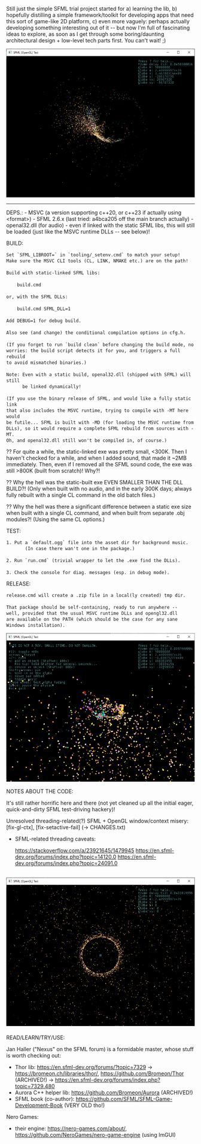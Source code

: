 ﻿Still just the simple SFML trial project started for a) learning the lib, b) hopefully
distilling a simple framework/toolkit for developing apps that need this sort of
game-like 2D platform, c) even more vaguely: perhaps actually developing something
interesting out of it -- but now I'm full of fascinating ideas to explore, as soon as
I get through some boring/daunting architectural design + low-level tech parts first.
You can't wait! ;)

![screenshot](asset/image/screenshot_6000_zoomout_2.png)

------------------------------------------------------------------------------
DEPS.:
	- MSVC (a version supporting c++20, or c++23 if actually using \<format>)
	- SFML 2.6.x (last tried: a4bca205 off the main branch actually)
	- openal32.dll (for audio) - even if linked with the static SFML libs, this
	  will still be loaded (just like the MSVC runtime DLLs -- see below)!

BUILD:

	Set `SFML_LIBROOT=` in `tooling/_setenv.cmd` to match your setup!
	Make sure the MSVC CLI tools (CL, LINK, NMAKE etc.) are on the path!

	Build with static-linked SFML libs:

		build.cmd

	or, with the SFML DLLs:

		build.cmd SFML_DLL=1

	Add DEBUG=1 for debug build.

	Also see (and change) the conditional compilation options in cfg.h.

	(If you forget to run `build clean` before changing the build mode, no
	worries: the build script detects it for you, and triggers a full rebuild
	to avoid mismatched binaries.)

	Note: Even with a static build, openal32.dll (shipped with SFML) will still
	      be linked dynamically!

	(If you use the binary release of SFML, and would like a fully static link
	that also includes the MSVC runtime, trying to compile with -MT here would
	be futile... SFML is built with -MD (for loading the MSVC runtime from
	DLLs), so it would require a complete SFML rebuild from sources with -MT.
	Oh, and openal32.dll still won't be compiled in, of course.)

??	For quite a while, the static-linked exe was pretty small, <300K. Then
	I haven't checked for a while, and when I added sound, that made it
	~2MB immediately. Then, even if I removed all the SFML sound code, the
	exe was still >800K (built from scratch)! Why?!

??	Why the hell was the static-built exe EVEN SMALLER THAN THE DLL BUILD?!
	(Only when built with no audio, and in the early 300K days; always fully
	rebuilt with a single CL command in the old batch files.)

??	Why the hell was there a significant difference between a static exe size
	when built with a single CL command, and when built from separate .obj
	modules?! (Using the same CL options.)


TEST:

	1. Put a `default.ogg` file into the asset dir for background music.
           (In case there wan't one in the package.)

	2. Run `run.cmd` (trivial wrapper to let the .exe find the DLLs).

	3. Check the console for diag. messages (esp. in debug mode).

RELEASE:

	release.cmd will create a .zip file in a local(ly created) tmp dir.

	That package should be self-containing, ready to run anywhere --
	well, provided that the usual MSVC runtime DLLs and opengl32.dll
	are available on the PATH (which should be the case for any sane
	Windows installation).	


![screenshot](asset/image/screenshot_2500.png)


NOTES ABOUT THE CODE:

It's still rather horrific here and there (not yet cleaned up all the initial
eager, quick-and-dirty SFML test-driving hackery)!

Unresolved threading-related(?) SFML + OpenGL window/context misery:
[fix-gl-ctx], [fix-setactive-fail] (-> CHANGES.txt)

- SFML-related threading caveats:

	https://stackoverflow.com/a/23921645/1479945
	https://en.sfml-dev.org/forums/index.php?topic=14120.0
	https://en.sfml-dev.org/forums/index.php?topic=24091.0



![screenshot](asset/image/screenshot_5000_void_sphere_zoomout_1.png)
------------------------------------------------------------------------------
READ/LEARN/TRY/USE:

Jan Haller ("Nexus" on the SFML forum) is a formidable master, whose stuff is worth checking out:
- Thor lib: https://en.sfml-dev.org/forums/?topic=7329 -> https://bromeon.ch/libraries/thor/, https://github.com/Bromeon/Thor (ARCHIVED!)
  -> https://en.sfml-dev.org/forums/index.php?topic=7329.480
- Aurora C++ helper lib: https://github.com/Bromeon/Aurora (ARCHIVED!)
- SFML book (co-author): https://github.com/SFML/SFML-Game-Development-Book (VERY OLD tho!)

Nero Games:
- their engine: https://nero-games.com/about/, https://github.com/NeroGames/nero-game-engine (using ImGUI)
